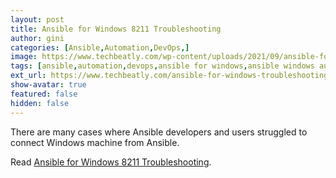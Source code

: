 ```yaml
---
layout: post
title: Ansible for Windows 8211 Troubleshooting
author: gini
categories: [Ansible,Automation,DevOps,]
image: https://www.techbeatly.com/wp-content/uploads/2021/09/ansible-for-windows-troubleshooting-1024x683.png
tags: [ansible,automation,devops,ansible for windows,ansible windows automation,ansible windows configuration,ansible windows guide,ansible windows troubleshooting,automate windows using ansible,how to automate windows using ansible,how to connect windows from ansible,]
ext_url: https://www.techbeatly.com/ansible-for-windows-troubleshooting/
show-avatar: true
featured: false
hidden: false
---
```


There are many cases where Ansible developers and users struggled to connect Windows machine from Ansible.

Read [Ansible for Windows 8211 Troubleshooting](https://www.techbeatly.com/ansible-for-windows-troubleshooting/).